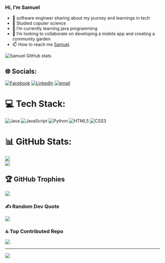 ### Hi, I’m Samuel

- 👀 software engineer sharing about my journey and learnings in tech<br/>
- 🌺 Studied coputer science<br/>
- 🌱 I’m currently learning java programming <br/>
- 💞️ I’m looking to collaborate on developing a mobile app and creating a community garden<br/>
- 📫 How to reach me [Samuel](https://linkedin.com/in/samuel-okusanya).<br/>
>

<!---
saintsamuelle/saintsamuelle is a ✨ special ✨ repository because its `README.md` (this file) appears on your GitHub profile.
You can click the Preview link to take a look at your changes.
--->
![Samuel GitHub stats](https://github-readme-stats.vercel.app/api?username=saintsamuelle&show_icons=true&theme=radical)


## 🌐 Socials:
[![Facebook](https://img.shields.io/badge/Facebook-%231877F2.svg?logo=Facebook&logoColor=white)](https://facebook.com/Samuel-okusanya) [![LinkedIn](https://img.shields.io/badge/LinkedIn-%230077B5.svg?logo=linkedin&logoColor=white)](https://linkedin.com/in/samuel-okusanya) [![email](https://img.shields.io/badge/Email-D14836?logo=gmail&logoColor=white)](mailto:okusanyasamuel66@gmail.com) 

# 💻 Tech Stack:
![Java](https://img.shields.io/badge/java-%23ED8B00.svg?style=for-the-badge&logo=openjdk&logoColor=white) ![JavaScript](https://img.shields.io/badge/javascript-%23323330.svg?style=for-the-badge&logo=javascript&logoColor=%23F7DF1E) ![Python](https://img.shields.io/badge/python-3670A0?style=for-the-badge&logo=python&logoColor=ffdd54) ![HTML5](https://img.shields.io/badge/html5-%23E34F26.svg?style=for-the-badge&logo=html5&logoColor=white) ![CSS3](https://img.shields.io/badge/css3-%231572B6.svg?style=for-the-badge&logo=css3&logoColor=white) 
# 📊 GitHub Stats:

![](https://nirzak-streak-stats.vercel.app/?user=saintsamuelle&theme=shadow_green&hide_border=false)<br/>
![](https://github-readme-stats.vercel.app/api/top-langs/?username=saintsamuelle&theme=shadow_green&hide_border=false&include_all_commits=false&count_private=false&layout=compact)

## 🏆 GitHub Trophies
![](https://github-profile-trophy.vercel.app/?username=saintsamuelle&theme=radical&no-frame=false&no-bg=true&margin-w=4)

### ✍️ Random Dev Quote
![](https://quotes-github-readme.vercel.app/api?type=horizontal&theme=radical)

### 🔝 Top Contributed Repo
![](https://github-contributor-stats.vercel.app/api?username=saintsamuelle&limit=5&theme=dark&combine_all_yearly_contributions=true)

---
[![](https://visitcount.itsvg.in/api?id=saintsamuelle&icon=0&color=0)](https://visitcount.itsvg.in)

<!-- Proudly created with GPRM ( https://gprm.itsvg.in ) -->
